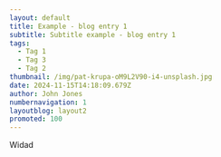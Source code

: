 ```yaml
---
layout: default
title: Example - blog entry 1
subtitle: Subtitle example - blog entry 1
tags:
  - Tag 1
  - Tag 3
  - Tag 2
thumbnail: /img/pat-krupa-oM9L2V90-i4-unsplash.jpg
date: 2024-11-15T14:18:09.679Z
author: John Jones
numbernavigation: 1
layoutblog: layout2
promoted: 100
---
```

Widad
